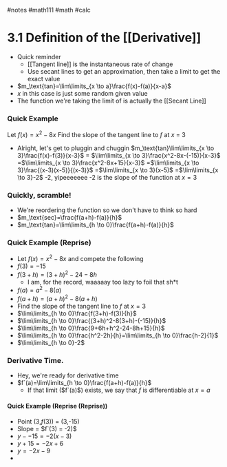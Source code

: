 #notes #math111 #math #calc
# 3.1 Definition of the [[Derivative]]
- Quick reminder
	- [[Tangent line]] is the instantaneous rate of change
	- Use secant lines to get an approximation, then take a limit to get the exact value
- $m_\text{tan}=\lim\limits_{x \to a}\frac{f(x)-f(a)}{x-a}$  
- $x$ in this case is just some random given value
- The function we're taking the limit of is actually the [[Secant Line]] 
### Quick Example
Let $f(x)=x^2-8x$ Find the slope of the tangent line to $f$ at $x$ = 3
- Alright, let's get to pluggin and chuggin
$m_\text{tan}\lim\limits_{x \to 3}\frac{f(x)-f(3)}{x-3}$
= $\lim\limits_{x \to 3}\frac{x^2-8x-(-15)}{x-3}$
=$\lim\limits_{x \to 3}\frac{x^2-8x+15}{x-3}$
=$\lim\limits_{x \to 3}\frac{(x-3)(x-5)}{(x-3)}$
=$\lim\limits_{x \to 3}(x-5)$
=$\lim\limits_{x \to 3}-2$
-2, yipeeeeeee
-2 is the slope of the function at $x=3$

### Quickly, scramble!
- We're reordering the function so we don't have to think so hard 
- $m_\text{sec}=\frac{f(a+h)-f(a)}{h}$
- $m_\text{tan}=\lim\limits_{h \to 0}\frac{f(a+h)-f(a)}{h}$
### Quick Example (Reprise)
- Let $f(x)=x^2-8x$ and compete the following
- $f(3)=-15$
- $f(3+h)=(3+h)^{2}-24-8h$
	- I am, for the record, waaaaay too lazy to foil that sh\*t
- $f(a)=a^{2}-8(a)$
- $f(a+h)=(a+h)^2-8(a+h)$
- Find the slope of the tangent line to $f$ at $x=3$
- $\lim\limits_{h \to 0}\frac{f(3+h)-f(3)}{h}$
- $\lim\limits_{h \to 0}\frac{(3+h)^2-8(3+h)-(-15)}{h}$
- $\lim\limits_{h \to 0}\frac{9+6h+h^2-24-8h+15}{h}$
- $\lim\limits_{h \to 0}\frac{h^2-2h}{h}=\lim\limits_{h \to 0}\frac{h-2}{1}$
- $\lim\limits_{h \to 0}-2$
### Derivative Time.
- Hey, we're ready for derivative time
- $f`(a)=\lim\limits_{h \to 0}\frac{f(a+h)-f(a)}{h}$
	- If that limit ($f`(a)$) exists, we say that $f$ is differentiable at $x=a$
#### Quick Example (Reprise (Reprise))
- Point (3,$f(3)$) = (3,-15)
- Slope = $f`(3) = -2)$
- $y--15 = -2(x-3)$
- $y+15 =-2x+6$
- $y=-2x-9$
- 
